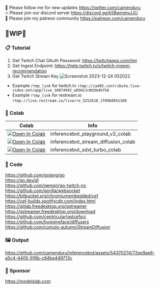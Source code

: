 🐣 Please follow me for new updates https://twitter.com/camenduru <br />
🔥 Please join our discord server https://discord.gg/k5BwmmvJJU <br />
🥳 Please join my patreon community https://patreon.com/camenduru <br />

## 🚦WIP🚦

### 📋 Tutorial
1) Get Twitch Chat OAuth Password: https://twitchapps.com/tmi
2) Get Ingest Endpoint: https://help.twitch.tv/s/twitch-ingest-recommendation
3) Get Twitch Stream Key 
![Screenshot 2023-12-24 052022](https://github.com/camenduru/inferencebot/assets/54370274/34dddcf7-6c90-4293-9676-ac5cea290535)
- Example `rtmp_link` for twitch.tv `rtmp://iad05.contribute.live-video.net/app/live_10074992_wDSHi3cNd3m4kfhA`
- Example `rtmp_link` for restream.io `rtmp://live.restream.io/live/re_5252610_1f09b8941160`

### 🦒 Colab

| Colab | Info
| --- | --- |
[![Open In Colab](https://colab.research.google.com/assets/colab-badge.svg)](https://colab.research.google.com/github/camenduru/inferencebot/blob/main/inferencebot_playground_v2_colab.ipynb) | inferencebot_playground_v2_colab
[![Open In Colab](https://colab.research.google.com/assets/colab-badge.svg)](https://colab.research.google.com/github/camenduru/inferencebot/blob/main/inferencebot_stream_diffusion_colab.ipynb) | inferencebot_stream_diffusion_colab
[![Open In Colab](https://colab.research.google.com/assets/colab-badge.svg)](https://colab.research.google.com/github/camenduru/inferencebot/blob/main/inferencebot_sdxl_turbo_colab.ipynb) | inferencebot_sdxl_turbo_colab

### 🧬 Code
https://github.com/golang/go <br />
https://go.dev/dl <br />
https://github.com/gempir/go-twitch-irc <br />
https://github.com/gorilla/websocket <br />
https://bitbucket.org/chromiumembedded/cef <br />
https://cef-builds.spotifycdn.com/index.html <br />
https://gitlab.freedesktop.org/gstreamer <br />
https://gstreamer.freedesktop.org/download <br />
https://github.com/centricular/gstcefsrc <br />
https://github.com/huggingface/diffusers <br />
https://github.com/cumulo-autumn/StreamDiffusion <br />

### 🖼 Output
https://github.com/camenduru/inferencebot/assets/54370274/72ee9ae6-a5c4-4405-916b-c64be449713c

### 🏢 Sponsor
https://modelslab.com

